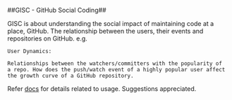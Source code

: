 ##GISC - GitHub Social Coding##

GISC is about understanding the social impact of maintaining code at
a place, GitHub. The relationship between the users, their events and
repositories on GitHub. e.g.

    User Dynamics:

    Relationships between the watchers/committers with the popularity of
    a repo. How does the push/watch event of a highly popular user affect
    the growth curve of a GitHub repository.

Refer [docs](docs/) for details related to usage. Suggestions appreciated.
